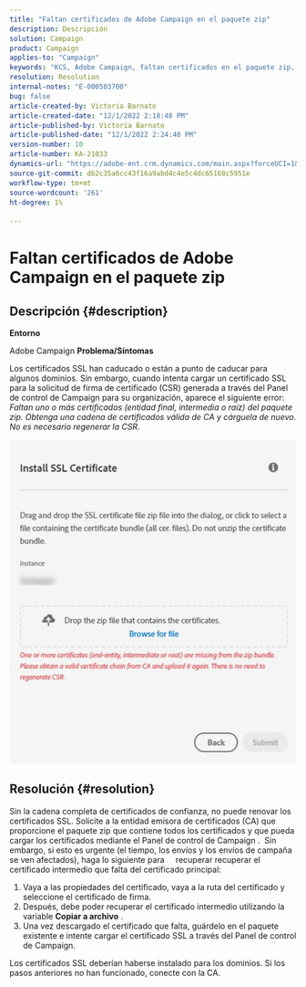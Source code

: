 ```yaml
---
title: "Faltan certificados de Adobe Campaign en el paquete zip"
description: Descripción
solution: Campaign
product: Campaign
applies-to: "Campaign"
keywords: "KCS, Adobe Campaign, faltan certificados en el paquete zip, ssl, dominio, panel de control"
resolution: Resolution
internal-notes: "E-000503700"
bug: false
article-created-by: Victoria Barnato
article-created-date: "12/1/2022 2:18:48 PM"
article-published-by: Victoria Barnato
article-published-date: "12/1/2022 2:24:40 PM"
version-number: 10
article-number: KA-21033
dynamics-url: "https://adobe-ent.crm.dynamics.com/main.aspx?forceUCI=1&pagetype=entityrecord&etn=knowledgearticle&id=23c61810-8371-ed11-9562-6045bd0061cb"
source-git-commit: db2c35a6cc43f16a9abd4c4e5c4dc65168c5951e
workflow-type: tm+mt
source-wordcount: '261'
ht-degree: 1%

---
```


# Faltan certificados de Adobe Campaign en el paquete zip

## Descripción {#description}

<b>Entorno</b>

Adobe Campaign
<b>Problema/Síntomas</b>

Los certificados SSL han caducado o están a punto de caducar para algunos dominios. Sin embargo, cuando intenta cargar un certificado SSL para la solicitud de firma de certificado (CSR) generada a través del Panel de control de Campaign para su organización, aparece el siguiente error: *Faltan uno o más certificados (entidad final, intermedia o raíz) del paquete zip. Obtenga una cadena de certificados válida de CA y cárguela de nuevo. No es necesario regenerar la CSR*.


![](assets/___24c61810-8371-ed11-9562-6045bd0061cb___.png)


## Resolución {#resolution}


Sin la cadena completa de certificados de confianza, no puede renovar los certificados SSL. Solicite a la entidad emisora de certificados (CA) que proporcione el paquete zip que contiene todos los certificados y que pueda cargar los certificados mediante el Panel de control de Campaign .  Sin embargo, si esto es urgente (el tiempo, los envíos y los envíos de campaña se ven afectados), haga lo siguiente para &#x200B; &#x200B; &#x200B; &#x200B; recuperar &#x200B; recuperar el certificado intermedio que falta del certificado principal:

1. Vaya a las propiedades del certificado, vaya a la ruta del certificado y seleccione el certificado de firma.
2. Después, debe poder recuperar el certificado intermedio utilizando la variable <b>Copiar a archivo</b> .
3. Una vez descargado el certificado que falta, guárdelo en el paquete existente e intente cargar el certificado SSL a través del Panel de control de Campaign.


Los certificados SSL deberían haberse instalado para los dominios. Si los pasos anteriores no han funcionado, conecte con la CA.

